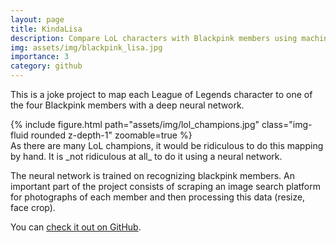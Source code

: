 ```yaml
---
layout: page
title: KindaLisa
description: Compare LoL characters with Blackpink members using machine learning
img: assets/img/blackpink_lisa.jpg
importance: 3
category: github
---
```


This is a joke project to map each League of Legends
character to one of the four Blackpink members with
a deep neural network.

<div class="row">
    <div class="col">
        {% include figure.html path="assets/img/lol_champions.jpg" class="img-fluid rounded z-depth-1" zoomable=true %}
    </div>
</div>
<div class="caption">
As there are many LoL champions, it would be ridiculous to do this mapping by hand. It is _not ridiculous at all_ to do it using a neural network.
</div>

The neural network is trained on recognizing blackpink
members. An important part of the project consists of
scraping an image search platform for photographs of
each member and then processing this data (resize, face
crop).

You can [check it out on GitHub](https://github.com/almeidaraul/kindalisa/).
